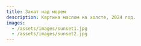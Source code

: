 ```yaml
---
title: Закат над морем
description: Картина маслом на холсте, 2024 год.
images:
  - /assets/images/sunset1.jpg
  - /assets/images/sunset2.jpg
---
```

